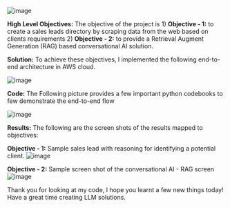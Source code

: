 ![image](https://github.com/user-attachments/assets/0cdb2809-f6ae-4fd0-9dd4-5cd5fada6c74)

**High Level Objectives:** The objective of the project is 1) **Objective - 1:** to create a sales leads directory by scraping data from the web based on clients requirements 2) **Objective - 2:** to provide a Retrieval Augment Generation (RAG) based conversational AI solution.

**Solution:** To achieve these objectives, I implemented the following end-to-end architecture in AWS cloud.

![image](https://github.com/user-attachments/assets/c381a059-2f3f-4376-89b4-32d01a8f80ae)

**Code:** The Following picture provides a few important python codebooks to few demonstrate the end-to-end flow

![image](https://github.com/user-attachments/assets/82e050af-b6d9-4339-9523-d262513169bd)

**Results:** The following are the screen shots of the results mapped to objectives:

**Objective - 1:** Sample sales lead with reasoning for identifying a potential client.
![image](https://github.com/user-attachments/assets/e32568b0-ad4d-486c-b5a2-bc2fc5c638bc)

**Objective - 2:** Sample screen shot of the conversational AI - RAG screen
![image](https://github.com/user-attachments/assets/f4d44626-4a49-4a8a-bacb-25cb50e86b9e)

Thank you for looking at my code, I hope you learnt a few new things today!
Have a great time creating LLM solutions.
